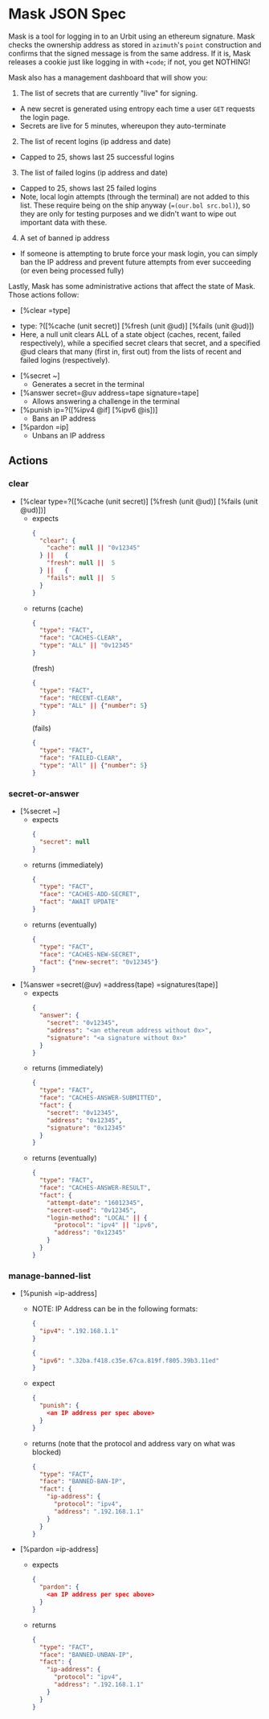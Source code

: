 # Mask JSON Spec
Mask is a tool for logging in to an Urbit using an ethereum signature. Mask checks the ownership address as stored in `azimuth`'s `point` construction and confirms that the signed message is from the same address. If it is, Mask releases a cookie just like logging in with `+code`; if not, you get NOTHING!

Mask also has a management dashboard that will show you:
1. The list of secrets that are currently "live" for signing.
  - A new secret is generated using entropy each time a user `GET` requests the login page.
  - Secrets are live for 5 minutes, whereupon they auto-terminate
2. The list of recent logins (ip address and date)
  - Capped to 25, shows last 25 successful logins
3. The list of failed logins (ip address and date)
  - Capped to 25, shows last 25 failed logins
  - Note, local login attempts (through the terminal) are not added to this list. These require being on the ship anyway (`=(our.bol src.bol)`), so they are only for testing purposes and we didn't want to wipe out important data with these.
4. A set of banned ip address
  - If someone is attempting to brute force your mask login, you can simply ban the IP address and prevent future attempts from ever succeeding (or even being processed fully)

Lastly, Mask has some administrative actions that affect the state of Mask. Those actions follow:

-  [%clear =type]
  * type: ?([%cache (unit secret)] [%fresh (unit @ud)] [%fails (unit @ud)])
  * Here, a null unit clears ALL of a state object (caches, recent, failed respectively), while a specified secret clears that secret, and a specified @ud clears that many (first in, first out) from the lists of recent and failed logins (respectively).
- [%secret ~]
  * Generates a secret in the terminal
- [%answer secret=@uv address=tape signature=tape]
  * Allows answering a challenge in the terminal
- [%punish ip=?([%ipv4 @if] [%ipv6 @is])]
  * Bans an IP address
- [%pardon =ip]
  * Unbans an IP address

##  Actions

###  clear
  - [%clear type=?([%cache (unit secret)] [%fresh (unit @ud)] [%fails (unit @ud)])]
    - expects
      ```json
      {
        "clear": {
          "cache": null || "0v12345"
        } ||   {
          "fresh": null ||  5
        } ||   {
          "fails": null ||  5
        }
      }
      ```
    - returns
      (cache)
      ```json
      {
        "type": "FACT",
        "face": "CACHES-CLEAR",
        "type": "ALL" || "0v12345"
      }
      ```
      (fresh)
      ```json
      {
        "type": "FACT",
        "face": "RECENT-CLEAR",
        "type": "ALL" || {"number": 5}
      }
      ```
      (fails)
      ```json
      {
        "type": "FACT",
        "face": "FAILED-CLEAR",
        "type": "All" || {"number": 5}
      }
      ```

###  secret-or-answer
  - [%secret ~]
    - expects
      ```json
      {
        "secret": null
      }
      ```
    - returns (immediately)
      ```json
      {
        "type": "FACT",
        "face": "CACHES-ADD-SECRET",
        "fact": "AWAIT UPDATE"
      }
      ```
    - returns (eventually)
      ```json
      {
        "type": "FACT",
        "face": "CACHES-NEW-SECRET",
        "fact": {"new-secret": "0v12345"}
      }
      ```
  - [%answer =secret(@uv) =address(tape) =signatures(tape)]
    - expects
      ```json
      {
        "answer": {
          "secret": "0v12345",
          "address": "<an ethereum address without 0x>",
          "signature": "<a signature without 0x>"
        }
      }
      ```
    - returns (immediately)
      ```json
      {
        "type": "FACT",
        "face": "CACHES-ANSWER-SUBMITTED",
        "fact": {
          "secret": "0v12345",
          "address": "0x12345",
          "signature": "0x12345"
        }
      }
      ```
    - returns (eventually)
      ```json
      {
        "type": "FACT",
        "face": "CACHES-ANSWER-RESULT",
        "fact": {
          "attempt-date": "16012345",
          "secret-used": "0v12345",
          "login-method": "LOCAL" || {
            "protocol": "ipv4" || "ipv6",
            "address": "0x12345"
          }
        }
      }
      ```
###  manage-banned-list
  - [%punish =ip-address]
    - NOTE: IP Address can be in the following formats:
      ```json
      {
        "ipv4": ".192.168.1.1"
      }
      ```
      ```json
      {
        "ipv6": ".32ba.f418.c35e.67ca.819f.f805.39b3.11ed"
      }
      ```
    - expect
      ```json
      {
        "punish": {
          <an IP address per spec above>
        }
      }
      ```
    - returns (note that the protocol and address vary on what was blocked)
      ```json
      {
        "type": "FACT",
        "face": "BANNED-BAN-IP",
        "fact": {
          "ip-address": {
            "protocol": "ipv4",
            "address": ".192.168.1.1"
          }
        }
      }
      ```
  
  - [%pardon =ip-address]
    - expects
      ```json
      {
        "pardon": {
          <an IP address per spec above>
        }
      }
      ```
    - returns
      ```json
      {
        "type": "FACT",
        "face": "BANNED-UNBAN-IP",
        "fact": {
          "ip-address": {
            "protocol": "ipv4",
            "address": ".192.168.1.1"
          }
        }
      }
      ```

